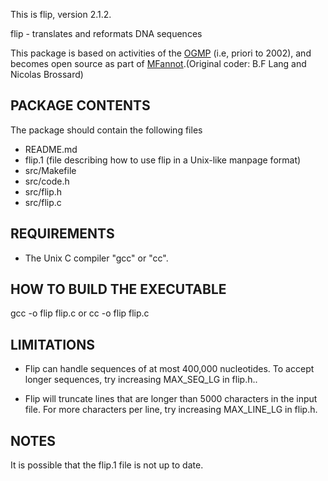 
This is flip, version 2.1.2.

flip - translates and reformats DNA sequences

This package is based on activities of the [OGMP](http://megasun.bch.umontreal.ca/ogmp/) (i.e, priori to 2002), and
becomes open source as part of [MFannot](http://megasun.bch.umontreal.ca/RNAweasel/).(Original coder: B.F Lang and Nicolas Brossard)

PACKAGE CONTENTS
----------------

The package should contain the following files

  - README.md
  - flip.1 (file describing how to use flip in a Unix-like manpage format)
  - src/Makefile
  - src/code.h 
  - src/flip.h
  - src/flip.c


REQUIREMENTS
------------

- The Unix C compiler "gcc" or "cc".


HOW TO BUILD THE EXECUTABLE
---------------------------

  gcc -o flip flip.c   or
   cc -o flip flip.c


LIMITATIONS
-----------

- Flip can handle sequences of at most 400,000 nucleotides. To accept longer sequences, try
   increasing MAX_SEQ_LG in flip.h..

- Flip will truncate lines that are longer than 5000 characters in the input file. For more
   characters per line, try increasing MAX_LINE_LG in flip.h.

NOTES
-----

It is possible that the flip.1 file is not up to date. 
